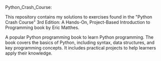 Python_Crash_Course:

This repository contains my solutions to exercises found in the "Python Crash Course" 3rd Edition: A Hands-On, Project-Based Introduction to Programming book by Eric Matthes.

A popular Python programming book to learn Python programming. The book covers the basics of Python, including syntax, data structures, and key programming concepts. It includes practical projects to help learners apply their knowledge.
